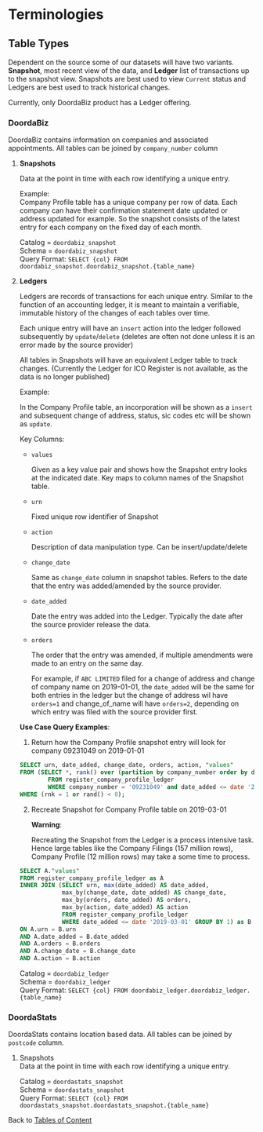 # Terminologies

## Table Types

Dependent on the source some of our datasets will have two variants. **Snapshot**, most recent view of the data, and **Ledger** list of transactions up to the snapshot view. Snapshots are best used to view `Current` status and Ledgers are best used to track historical changes.

Currently, only DoordaBiz product has a Ledger offering. 

### DoordaBiz
DoordaBiz contains information on companies and associated appointments. All tables can be joined by `company_number` column

1) **Snapshots**

    Data at the point in time with each row identifying a unique entry.

    
    Example:  
    Company Profile table has a unique company per row of data.
    Each company can have their confirmation statement date updated or address updated for example.
    So the snapshot consists of the latest entry for each company on the fixed day of each month.
    
    Catalog = `doordabiz_snapshot`  
    Schema = `doordabiz_snapshot`  
    Query Format: `SELECT {col} FROM doordabiz_snapshot.doordabiz_snapshot.{table_name}`

2) **Ledgers**

    Ledgers are records of transactions for each unique entry. Similar to the function of an accounting ledger, it is meant to maintain a verifiable, immutable history of the changes of each tables over time.
    
    Each unique entry will have an `insert` action into the ledger followed subsequently by `update`/`delete`
    (deletes are often not done unless it is an error made by the source provider)

    All tables in Snapshots will have an equivalent Ledger table to track changes.
    (Currently the Ledger for ICO Register is not available, as the data is no longer published)

    Example:

    In the Company Profile table, an incorporation will be shown as a `insert` and
    subsequent change of address, status, sic codes etc will be shown as `update`.


    Key Columns:

    - `values`

        Given as a key value pair and shows how the Snapshot entry looks at the indicated date.
        Key maps to column names of the Snapshot table.

    - `urn`

        Fixed unique row identifier of Snapshot

    - `action`

        Description of data manipulation type. Can be insert/update/delete

    - `change_date`

        Same as `change_date` column in snapshot tables.
        Refers to the date that the entry was added/amended by the source provider.

    - `date_added`

        Date the entry was added into the Ledger.
        Typically the date after the source provider release the data.

    - `orders`

        The order that the entry was amended, if multiple amendments were made to an entry on the same day.

        For example, if `ABC LIMITED` filed for a change of address and change of company name on 2019-01-01,
        the `date_added` will be the same for both entries in the ledger but the change of address wil have `orders=1`
        and change_of_name will have `orders=2`, depending on which entry was filed with the source provider first.


    **Use Case Query Examples**:

    1) Return how the Company Profile snapshot entry will look for company 09231049 on 2019-01-01

    ```sql
   SELECT urn, date_added, change_date, orders, action, "values"
    FROM (SELECT *, rank() over (partition by company_number order by date_added desc, change_date desc, orders desc) as rnk
            FROM register_company_profile_ledger
            WHERE company_number = '09231049' and date_added <= date '2019-01-01') as iq
    WHERE (rnk = 1 or rand() < 0);
    ```


    2) Recreate Snapshot for Company Profile table on 2019-03-01

        **Warning**:

        Recreating the Snapshot from the Ledger is a process intensive task.
        Hence large tables like the Company Filings (157 million rows), Company Profile (12 million rows)
        may take a some time to process.

    ```sql
    SELECT A."values"
    FROM register_company_profile_ledger as A
    INNER JOIN (SELECT urn, max(date_added) AS date_added,
                max_by(change_date, date_added) AS change_date,
                max_by(orders, date_added) AS orders,
                max_by(action, date_added) AS action
                FROM register_company_profile_ledger
                WHERE date_added <= date '2019-03-01' GROUP BY 1) as B
    ON A.urn = B.urn
    AND A.date_added = B.date_added
    AND A.orders = B.orders
    AND A.change_date = B.change_date
    AND A.action = B.action
    ```

    Catalog = `doordabiz_ledger`  
    Schema = `doordabiz_ledger`  
    Query Format:  `SELECT {col} FROM doordabiz_ledger.doordabiz_ledger.{table_name}`




### DoordaStats
DoordaStats contains location based data. All tables can be joined by `postcode` column.

1) Snapshots  
    Data at the point in time with each row identifying a unique entry.
    
    Catalog = `doordastats_snapshot`  
    Schema = `doordastats_snapshot`  
    Query Format:  `SELECT {col} FROM doordastats_snapshot.doordastats_snapshot.{table_name}`





Back to [Tables of Content](../README.md#getting-started-guide-to-host)
